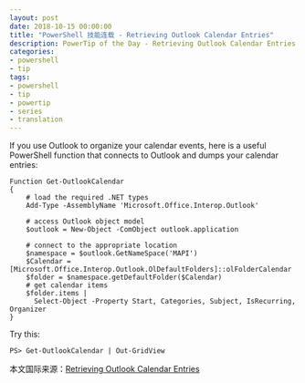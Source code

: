```yaml
---
layout: post
date: 2018-10-15 00:00:00
title: "PowerShell 技能连载 - Retrieving Outlook Calendar Entries"
description: PowerTip of the Day - Retrieving Outlook Calendar Entries
categories:
- powershell
- tip
tags:
- powershell
- tip
- powertip
- series
- translation
---
```

If you use Outlook to organize your calendar events, here is a useful PowerShell function that connects to Outlook and dumps your calendar entries:

    Function Get-OutlookCalendar
    {
        # load the required .NET types
        Add-Type -AssemblyName 'Microsoft.Office.Interop.Outlook'
        
        # access Outlook object model
        $outlook = New-Object -ComObject outlook.application
    
        # connect to the appropriate location
        $namespace = $outlook.GetNameSpace('MAPI')
        $Calendar = [Microsoft.Office.Interop.Outlook.OlDefaultFolders]::olFolderCalendar
        $folder = $namespace.getDefaultFolder($Calendar)
        # get calendar items
        $folder.items |
          Select-Object -Property Start, Categories, Subject, IsRecurring, Organizer
    }
    

Try this:

     
    PS> Get-OutlookCalendar | Out-GridView

<!--more-->
本文国际来源：[Retrieving Outlook Calendar Entries](http://community.idera.com/powershell/powertips/b/tips/posts/retrieving-outlook-calendar-entries)
